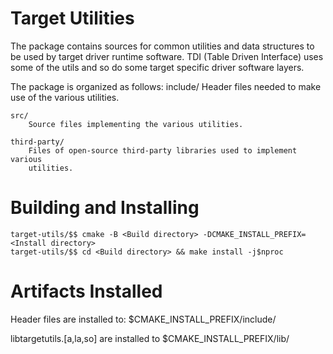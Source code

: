 Target Utilities
===========================
The <target-utils> package contains sources for common utilities and data
structures to be used by target driver runtime software. TDI (Table Driven
Interface) uses some of the utils and so do some target specific driver
software layers.

The <target-utils> package is organized as follows:
    include/
        Header files needed to make use of the various utilities.

    src/
        Source files implementing the various utilities.

    third-party/
        Files of open-source third-party libraries used to implement various
        utilities.


Building and Installing
=======================
```
target-utils/$$ cmake -B <Build directory> -DCMAKE_INSTALL_PREFIX=<Install directory>
target-utils/$$ cd <Build directory> && make install -j$nproc
```

Artifacts Installed
===================
Header files are installed to: $CMAKE_INSTALL_PREFIX/include/

libtargetutils.[a,la,so] are installed to $CMAKE_INSTALL_PREFIX/lib/
